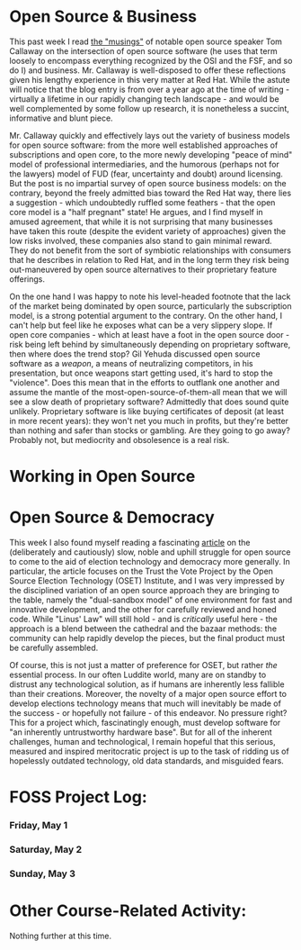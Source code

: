 # Open Source & Business
This past week I read [the "musings"](https://spot.livejournal.com/327801.html) of notable open source speaker Tom Callaway on the intersection of open source software (he uses that term loosely to encompass everything recognized by the OSI and the FSF, and so do I) and business. Mr. Callaway is well-disposed to offer these reflections given his lengthy experience in this very matter at Red Hat. While the astute will notice that the blog entry is from over a year ago at the time of writing - virtually a lifetime in our rapidly changing tech landscape - and would be well complemented by some follow up research, it is nonetheless a succint, informative and blunt piece. 

Mr. Callaway quickly and effectively lays out the variety of business models for open source software: from the more well established approaches of subscriptions and open core, to the more newly developing "peace of mind" model of professional intermediaries, and the humorous (perhaps not for the lawyers) model of FUD (fear, uncertainty and doubt) around licensing. But the post is no impartial survey of open source business models: on the contrary, beyond the freely admitted bias toward the Red Hat way, there lies a suggestion - which undoubtedly ruffled some feathers - that the open core model is a "half pregnant" state! He argues, and I find myself in amused agreement, that while it is not surprising that many businesses have taken this route (despite the evident variety of approaches) given the low risks involved, these companies also stand to gain minimal reward. They do not benefit from the sort of symbiotic relationships with consumers that he describes in relation to Red Hat, and in the long term they risk being out-maneuvered by open source alternatives to their proprietary feature offerings. 

On the one hand I was happy to note his level-headed footnote that the lack of the market being dominated by open source, particularly the subscription model, is a strong potential argument to the contrary. On the other hand, I can't help but feel like he exposes what can be a very slippery slope. If open core companies - which at least have a foot in the open source door - risk being left behind by simultaneously depending on proprietary software, then where does the trend stop? Gil Yehuda discussed open source software as a *weapon*, a means of neutralizing competitors, in his presentation, but once weapons start getting used, it's hard to stop the "violence". Does this mean that in the efforts to outflank one another and assume the mantle of the most-open-source-of-them-all mean that we will see a slow death of proprietary software? Admittedly that does sound quite unlikely. Proprietary software is like buying certificates of deposit (at least in more recent years): they won't net you much in profits, but they're better than nothing and safer than stocks or gambling. Are they going to go away? Probably not, but mediocrity and obsolesence is a real risk.

# Working in Open Source

# Open Source & Democracy
This week I also found myself reading a fascinating [article](https://opensource.com/article/19/9/voting-fraud-open-source-solution?) on the (deliberately and cautiously) slow, noble and uphill struggle for open source to come to the aid of election technology and democracy more generally. In particular, the article focuses on the Trust the Vote Project by the Open Source Election Technology (OSET) Institute, and I was very impressed by the disciplined variation of an open source approach they are bringing to the table, namely the "dual-sandbox model" of one environment for fast and innovative development, and the other for carefully reviewed and honed code. While "Linus' Law" will still hold - and is *critically* useful here - the approach is a blend between the cathedral and the bazaar methods: the community can help rapidly develop the pieces, but the final product must be carefully assembled. 

Of course, this is not just a matter of preference for OSET, but rather *the* essential process. In our often Luddite world, many are on standby to distrust any technological solution, as if humans are inherently less fallible than their creations. Moreover, the novelty of a major open source effort to develop elections technology means that much will inevitably be made of the success - or hopefully not failure - of this endeavor. No pressure right? This for a project which, fascinatingly enough, must develop software for "an inherently untrustworthy hardware base". But for all of the inherent challenges, human and technological, I remain hopeful that this serious, measured and inspired meritocratic project is up to the task of ridding us of hopelessly outdated technology, old data standards, and misguided fears. 

# FOSS Project Log:
### Friday, May 1

### Saturday, May 2

### Sunday, May 3

# Other Course-Related Activity:
Nothing further at this time.